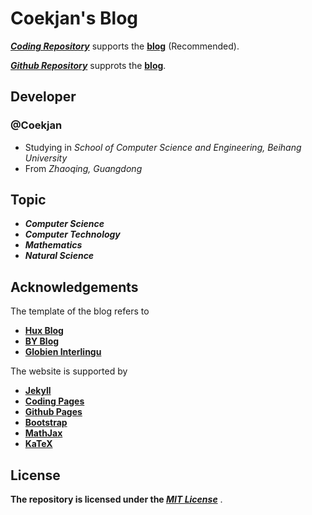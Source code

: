 Coekjan's Blog
============================================

***[Coding Repository](https://coekjan.coding.net/public/coekjan/blog/git/files)*** supports the **[blog](https://blog.coekjan.cn)** (Recommended).

***[Github Repository](https://github.com/Coekjan/coekjan.github.io)*** supprots the **[blog](https://coekjan.github.io)**.

## Developer

### @Coekjan
* Studying in *School of Computer Science and Engineering, Beihang University*
* From *Zhaoqing, Guangdong*

## Topic

* ***Computer Science***
* ***Computer Technology***
* ***Mathematics***
* ***Natural Science***

## Acknowledgements

The template of the blog refers to

* **[Hux Blog](https://github.com/Huxpro/huxpro.github.io)**
* **[BY Blog](https://github.com/qiubaiying/qiubaiying.github.io)**
* **[Globien Interlingu](https://github.com/globien/globien.github.io)**

The website is supported by
* **[Jekyll](https://jekyllrb.com/)**
* **[Coding Pages](https://help.coding.net/docs/pages/intro.html)**
* **[Github Pages](https://pages.github.com/)**
* **[Bootstrap](https://getbootstrap.com/)**
* **[MathJax](https://www.mathjax.org/)**
* **[KaTeX](https://katex.org/)**

## License

**The repository is licensed under the *[MIT License](https://github.com/Coekjan/coekjan.github.io/blob/main/LICENSE)*** .
